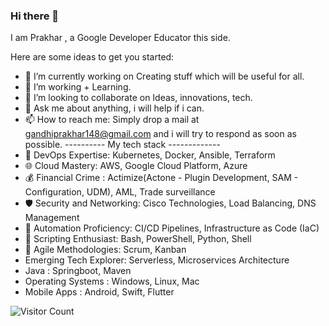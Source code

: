 ### Hi there 👋
I am Prakhar , a Google Developer Educator this side.



Here are some ideas to get you started:

- 🔭 I’m currently working on Creating stuff which will be useful for all.
- 🌱 I’m working + Learning.
- 👯 I’m looking to collaborate on Ideas, innovations, tech.
- 💬 Ask me about anything, i will help if i can.
- 📫 How to reach me: Simply drop a mail at gandhiprakhar148@gmail.com and i will try to respond as soon as possible.
        ---------- My tech stack -------------
- 🔧 DevOps Expertise: Kubernetes, Docker, Ansible, Terraform
- 🌐 Cloud Mastery: AWS, Google Cloud Platform, Azure
- 💰 Financial Crime : Actimize(Actone - Plugin Development, SAM - Configuration, UDM), AML, Trade surveillance
- 🛡 Security and Networking: Cisco Technologies, Load Balancing, DNS Management
- 🔄 Automation Proficiency: CI/CD Pipelines, Infrastructure as Code (IaC)
- 🤖 Scripting Enthusiast: Bash, PowerShell, Python, Shell
- 🚀 Agile Methodologies: Scrum, Kanban
- Emerging Tech Explorer: Serverless, Microservices Architecture
- Java : Springboot, Maven
- Operating Systems : Windows, Linux, Mac
- Mobile Apps : Android, Swift, Flutter 

![Visitor Count](https://profile-counter.glitch.me/{pgstorm148}/count.svg)

